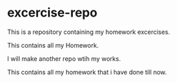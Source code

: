 # excercise-repo
This is a repository containing my homework excercises.

This contains all my Homework.

I will make another repo wtih my works.

This contains all my homework that i have done till now.